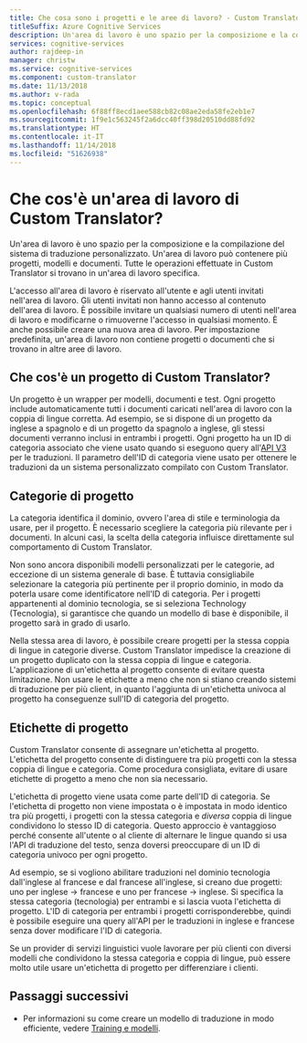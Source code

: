 ```yaml
---
title: Che cosa sono i progetti e le aree di lavoro? - Custom Translator
titleSuffix: Azure Cognitive Services
description: Un'area di lavoro è uno spazio per la composizione e la compilazione del sistema di traduzione personalizzato. Un'area di lavoro può contenere più progetti, modelli e documenti. Un progetto è un wrapper per modelli, documenti e test. Ogni progetto include automaticamente tutti i documenti caricati nell'area di lavoro con la coppia di lingue corretta.
services: cognitive-services
author: rajdeep-in
manager: christw
ms.service: cognitive-services
ms.component: custom-translator
ms.date: 11/13/2018
ms.author: v-rada
ms.topic: conceptual
ms.openlocfilehash: 6f88ff8ecd1aee588cb82c08ae2eda58fe2eb1e7
ms.sourcegitcommit: 1f9e1c563245f2a6dcc40ff398d20510dd88fd92
ms.translationtype: HT
ms.contentlocale: it-IT
ms.lasthandoff: 11/14/2018
ms.locfileid: "51626938"
---
```

# <a name="what-is-a-custom-translator-workspace"></a>Che cos'è un'area di lavoro di Custom Translator?

Un'area di lavoro è uno spazio per la composizione e la compilazione del sistema di traduzione personalizzato. Un'area di lavoro può contenere più progetti, modelli e documenti. Tutte le operazioni effettuate in Custom Translator si trovano in un'area di lavoro specifica.

L'accesso all'area di lavoro è riservato all'utente e agli utenti invitati nell'area di lavoro. Gli utenti invitati non hanno accesso al contenuto dell'area di lavoro. È possibile invitare un qualsiasi numero di utenti nell'area di lavoro e modificarne o rimuoverne l'accesso in qualsiasi momento. È anche possibile creare una nuova area di lavoro. Per impostazione predefinita, un'area di lavoro non contiene progetti o documenti che si trovano in altre aree di lavoro.

## <a name="what-is-a-custom-translator-project"></a>Che cos'è un progetto di Custom Translator?

Un progetto è un wrapper per modelli, documenti e test. Ogni progetto include automaticamente tutti i documenti caricati nell'area di lavoro con la coppia di lingue corretta. Ad esempio, se si dispone di un progetto da inglese a spagnolo e di un progetto da spagnolo a inglese, gli stessi documenti verranno inclusi in entrambi i progetti. Ogni progetto ha un ID di categoria associato che viene usato quando si eseguono query all'[API V3](https://docs.microsoft.com/azure/cognitive-services/translator/reference/v3-0-translate?tabs=curl) per le traduzioni. Il parametro dell'ID di categoria viene usato per ottenere le traduzioni da un sistema personalizzato compilato con Custom Translator.

## <a name="project-categories"></a>Categorie di progetto

La categoria identifica il dominio, ovvero l'area di stile e terminologia da usare, per il progetto. È necessario scegliere la categoria più rilevante per i documenti. In alcuni casi, la scelta della categoria influisce direttamente sul comportamento di Custom Translator.

Non sono ancora disponibili modelli personalizzati per le categorie, ad eccezione di un sistema generale di base. È tuttavia consigliabile selezionare la categoria più pertinente per il proprio dominio, in modo da poterla usare come identificatore nell'ID di categoria. Per i progetti appartenenti al dominio tecnologia, se si seleziona Technology (Tecnologia), si garantisce che quando un modello di base è disponibile, il progetto sarà in grado di usarlo.

Nella stessa area di lavoro, è possibile creare progetti per la stessa coppia di lingue in categorie diverse. Custom Translator impedisce la creazione di un progetto duplicato con la stessa coppia di lingue e categoria. L'applicazione di un'etichetta al progetto consente di evitare questa limitazione. Non usare le etichette a meno che non si stiano creando sistemi di traduzione per più client, in quanto l'aggiunta di un'etichetta univoca al progetto ha conseguenze sull'ID di categoria del progetto.

## <a name="project-labels"></a>Etichette di progetto

Custom Translator consente di assegnare un'etichetta al progetto. L'etichetta del progetto consente di distinguere tra più progetti con la stessa coppia di lingue e categoria. Come procedura consigliata, evitare di usare etichette di progetto a meno che non sia necessario.

L'etichetta di progetto viene usata come parte dell'ID di categoria. Se l'etichetta di progetto non viene impostata o è impostata in modo identico tra più progetti, i progetti con la stessa categoria e *diversa* coppia di lingue condividono lo stesso ID di categoria. Questo approccio è vantaggioso perché consente all'utente o al cliente di alternare le lingue quando si usa l'API di traduzione del testo, senza doversi preoccupare di un ID di categoria univoco per ogni progetto.

Ad esempio, se si vogliono abilitare traduzioni nel dominio tecnologia dall'inglese al francese e dal francese all'inglese, si creano due progetti: uno per inglese -\> francese e uno per francese -\> inglese. Si specifica la stessa categoria (tecnologia) per entrambi e si lascia vuota l'etichetta di progetto. L'ID di categoria per entrambi i progetti corrisponderebbe, quindi è possibile eseguire una query all'API per le traduzioni in inglese e francese senza dover modificare l'ID di categoria.

Se un provider di servizi linguistici vuole lavorare per più clienti con diversi modelli che condividono la stessa categoria e coppia di lingue, può essere molto utile usare un'etichetta di progetto per differenziare i clienti.

## <a name="next-steps"></a>Passaggi successivi

- Per informazioni su come creare un modello di traduzione in modo efficiente, vedere [Training e modelli](training-and-model.md).